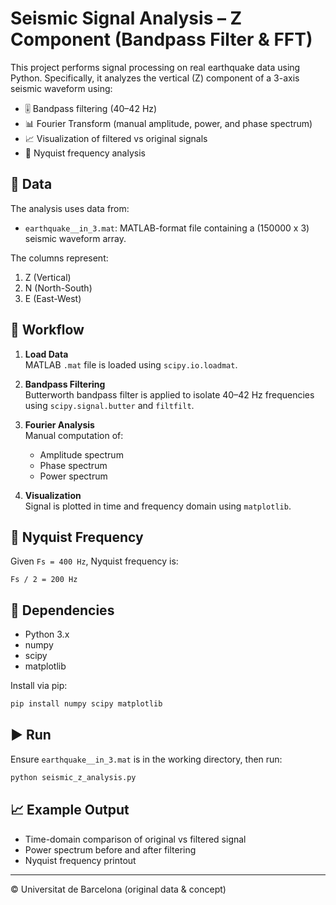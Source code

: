 
# Seismic Signal Analysis – Z Component (Bandpass Filter & FFT)

This project performs signal processing on real earthquake data using Python. Specifically, it analyzes the vertical (Z) component of a 3-axis seismic waveform using:

- 🎚️ Bandpass filtering (40–42 Hz)
- 📊 Fourier Transform (manual amplitude, power, and phase spectrum)
- 📈 Visualization of filtered vs original signals
- 📐 Nyquist frequency analysis

## 📂 Data
The analysis uses data from:
- `earthquake__in_3.mat`: MATLAB-format file containing a (150000 x 3) seismic waveform array.

The columns represent:
1. Z (Vertical)
2. N (North-South)
3. E (East-West)

## 🧪 Workflow

1. **Load Data**  
   MATLAB `.mat` file is loaded using `scipy.io.loadmat`.

2. **Bandpass Filtering**  
   Butterworth bandpass filter is applied to isolate 40–42 Hz frequencies using `scipy.signal.butter` and `filtfilt`.

3. **Fourier Analysis**  
   Manual computation of:
   - Amplitude spectrum
   - Phase spectrum
   - Power spectrum

4. **Visualization**  
   Signal is plotted in time and frequency domain using `matplotlib`.

## 🧠 Nyquist Frequency
Given `Fs = 400 Hz`, Nyquist frequency is:

```
Fs / 2 = 200 Hz
```

## 📜 Dependencies

- Python 3.x
- numpy
- scipy
- matplotlib

Install via pip:
```bash
pip install numpy scipy matplotlib
```

## ▶️ Run

Ensure `earthquake__in_3.mat` is in the working directory, then run:

```bash
python seismic_z_analysis.py
```

## 📈 Example Output

- Time-domain comparison of original vs filtered signal
- Power spectrum before and after filtering
- Nyquist frequency printout

---

© Universitat de Barcelona (original data & concept)  
